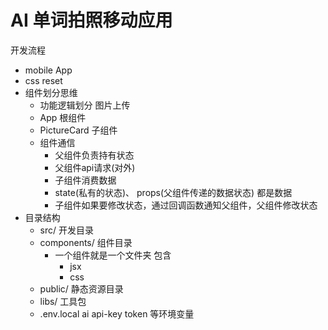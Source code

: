# AI 单词拍照移动应用
开发流程

- mobile App
- css reset
- 组件划分思维
  - 功能逻辑划分 图片上传
  - App 根组件
  - PictureCard  子组件
  - 组件通信
    - 父组件负责持有状态
    - 父组件api请求(对外)
    - 子组件消费数据 
    - state(私有的状态)、  props(父组件传递的数据状态)  都是数据
    - 子组件如果要修改状态，通过回调函数通知父组件，父组件修改状态
- 目录结构
  - src/  开发目录
  - components/ 组件目录
    - 一个组件就是一个文件夹  包含
      - jsx
      - css
  - public/  静态资源目录
  - libs/  工具包
  - .env.local   ai  api-key  token  等环境变量 